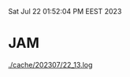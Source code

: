 Sat Jul 22 01:52:04 PM EEST 2023
# JAM
<a href='./cache/202307/22_13.log'>./cache/202307/22_13.log</a>
